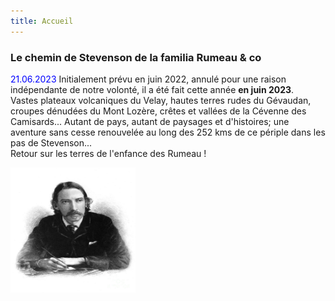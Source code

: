 ```yaml
---
title: Accueil
---
```

### Le chemin de Stevenson de la familia Rumeau & co
<font color=blue>21.06.2023</font>
Initialement prévu en juin 2022, annulé pour une raison indépendante de notre volonté, il a été fait cette année **en juin 2023**.<br>
Vastes plateaux volcaniques du Velay, hautes terres rudes du Gévaudan, croupes dénudées du Mont Lozère, crêtes et vallées de la Cévenne des Camisards... Autant de pays, autant de paysages et d'histoires; une aventure sans cesse renouvelée au long des 252 kms de ce périple dans les pas de Stevenson...<br>
Retour sur les terres de l'enfance des Rumeau !

<img src="https://raw.githubusercontent.com/LouisRumeau/test-website-repo-3796/main/images/robert-louis-stevenson-granger.jpg" width="200" height="200" />
